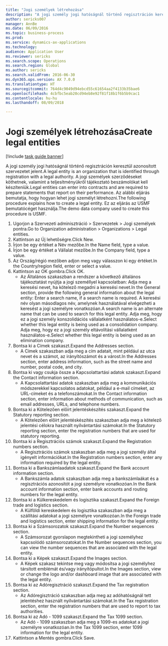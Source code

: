 ```yaml
--- 
title: "Jogi személyek létrehozása"
description: "A jogi személy jogi hatóságnál történő regisztráción keresztül azonosított szervezetet jelent."
author: sericks007
manager: AnnBe
ms.date: 06/09/2016
ms.topic: business-process
ms.prod: 
ms.service: dynamics-ax-applications
ms.technology: 
audience: Application User
ms.reviewer: sericks
ms.search.scope: Operations
ms.search.region: Global
ms.author: sericks
ms.search.validFrom: 2016-06-30
ms.dyn365.ops.version: AX 7.0.0
ms.translationtype: HT
ms.sourcegitcommit: 764d4c9049d94ebcd55c61654aa2f4133b35bae6
ms.openlocfilehash: 4cbfbc5eab20cd94eb8e92f81f18b1f6b5b9cac1
ms.contentlocale: hu-hu
ms.lasthandoff: 08/09/2018

---
```

# <a name="create-legal-entities"></a><span data-ttu-id="d52c9-103">Jogi személyek létrehozása</span><span class="sxs-lookup"><span data-stu-id="d52c9-103">Create legal entities</span></span>

[!include [task guide banner](../../includes/task-guide-banner.md)]

<span data-ttu-id="d52c9-104">A jogi személy jogi hatóságnál történő regisztráción keresztül azonosított szervezetet jelent.</span><span class="sxs-lookup"><span data-stu-id="d52c9-104">A legal entity is an organization that is identified through registration with a legal authority.</span></span> <span data-ttu-id="d52c9-105">A jogi személyek szerződéseket köthetnek, valamint a teljesítményükről tájékoztató beszámolókat kell készíteniük.</span><span class="sxs-lookup"><span data-stu-id="d52c9-105">Legal entities can enter into contracts and are required to prepare statements that report on their performance.</span></span> <span data-ttu-id="d52c9-106">Az alábbi eljárás bemutatja, hogy hogyan lehet jogi személyt létrehozni.</span><span class="sxs-lookup"><span data-stu-id="d52c9-106">The following procedure explains how to create a legal entity.</span></span> <span data-ttu-id="d52c9-107">Ez az eljárás az USMF bemutatócéget használja.</span><span class="sxs-lookup"><span data-stu-id="d52c9-107">The demo data company used to create this procedure is USMF.</span></span>

1. <span data-ttu-id="d52c9-108">Ugorjon a Szervezeti adminisztráció > Szervezetek > Jogi személyek pontra.</span><span class="sxs-lookup"><span data-stu-id="d52c9-108">Go to Organization administration > Organizations > Legal entities.</span></span>
2. <span data-ttu-id="d52c9-109">Kattintson az Új lehetőségre.</span><span class="sxs-lookup"><span data-stu-id="d52c9-109">Click New.</span></span>
3. <span data-ttu-id="d52c9-110">Írjon be egy értéket a Név mezőbe.</span><span class="sxs-lookup"><span data-stu-id="d52c9-110">In the Name field, type a value.</span></span>
4. <span data-ttu-id="d52c9-111">Írjon be egy értéket a Vállalat mezőbe.</span><span class="sxs-lookup"><span data-stu-id="d52c9-111">In the Company field, type a value.</span></span>
5. <span data-ttu-id="d52c9-112">Az Ország/régió mezőben adjon meg vagy válasszon ki egy értéket.</span><span class="sxs-lookup"><span data-stu-id="d52c9-112">In the Country/region field, enter or select a value.</span></span>
6. <span data-ttu-id="d52c9-113">Kattintson az OK gombra.</span><span class="sxs-lookup"><span data-stu-id="d52c9-113">Click OK.</span></span>
    * <span data-ttu-id="d52c9-114">Az Általános szakaszban a rendszer a következő általános tájékoztatást nyújtja a jogi személlyel kapcsolatban: Adja meg a keresési nevet, ha kötelező megadni a keresési nevet.</span><span class="sxs-lookup"><span data-stu-id="d52c9-114">In the General section, provide the following general information about the legal entity: Enter a search name, if a search name is required.</span></span> <span data-ttu-id="d52c9-115">A keresési név olyan másodlagos név, amelynek használatával elvégezheti a keresést a jogi személyre vonatkozóan.</span><span class="sxs-lookup"><span data-stu-id="d52c9-115">A search name is an alternate name that can be used to search for this legal entity.</span></span> <span data-ttu-id="d52c9-116">Adja meg, hogy ez a jogi személy konszolidációs vállalatként használatos-e.</span><span class="sxs-lookup"><span data-stu-id="d52c9-116">Select whether this legal entity is being used as a consolidation company.</span></span> <span data-ttu-id="d52c9-117">Adja meg, hogy ez a jogi személy eltávolítási vállalatként használatos-e.</span><span class="sxs-lookup"><span data-stu-id="d52c9-117">Select whether this legal entity is being used as an elimination company.</span></span>  
7. <span data-ttu-id="d52c9-118">Bontsa ki a Címek szakaszt.</span><span class="sxs-lookup"><span data-stu-id="d52c9-118">Expand the Addresses section.</span></span>
    * <span data-ttu-id="d52c9-119">A Címek szakaszban adja meg a cím adatait, mint például az utca nevet és a számot, az irányítószámot és a várost.</span><span class="sxs-lookup"><span data-stu-id="d52c9-119">In the Addresses section, enter address information, such as the street name and number, postal code, and city.</span></span>  
8. <span data-ttu-id="d52c9-120">Bontsa ki vagy csukja össze a Kapcsolattartási adatok szakaszt.</span><span class="sxs-lookup"><span data-stu-id="d52c9-120">Expand the Contact information section.</span></span>
    * <span data-ttu-id="d52c9-121">A Kapcsolattartási adatok szakaszban adja meg a kommunikációs módszerekkel kapcsolatos adatokat, például a e-mail címeket, az URL-címeket és a telefonszámokat.</span><span class="sxs-lookup"><span data-stu-id="d52c9-121">In the Contact information section, enter information about methods of communication, such as email addresses, URLs, and telephone numbers.</span></span>  
9. <span data-ttu-id="d52c9-122">Bontsa ki a Kötelezően előírt jelentéskészítés szakaszt.</span><span class="sxs-lookup"><span data-stu-id="d52c9-122">Expand the Statutory reporting section.</span></span>
    * <span data-ttu-id="d52c9-123">A Kötelezően előírt jelentéskészítés szakaszban adja meg a kötelező jelentési célokra használt nyilvántartási számokat.</span><span class="sxs-lookup"><span data-stu-id="d52c9-123">In the Statutory reporting section, enter the registration numbers that are used for statutory reporting.</span></span>  
10. <span data-ttu-id="d52c9-124">Bontsa ki a Regisztrációs számok szakaszt.</span><span class="sxs-lookup"><span data-stu-id="d52c9-124">Expand the Registration numbers section.</span></span>
    * <span data-ttu-id="d52c9-125">A Regisztrációs számok szakaszban adja meg a jogi személy által igényelt információkat.</span><span class="sxs-lookup"><span data-stu-id="d52c9-125">In the Registration numbers section, enter any information required by the legal entity.</span></span>  
11. <span data-ttu-id="d52c9-126">Bontsa ki a Bankszámlaadatok szakaszt.</span><span class="sxs-lookup"><span data-stu-id="d52c9-126">Expand the Bank account information section.</span></span>
    * <span data-ttu-id="d52c9-127">A Bankszámla adatok szakaszban adja meg a bankszámlaákat és a regisztrációs azonosítót a jogi személyre vonatkozóan.</span><span class="sxs-lookup"><span data-stu-id="d52c9-127">In the Bank account information section, enter bank accounts and routing numbers for the legal entity.</span></span>  
12. <span data-ttu-id="d52c9-128">Bontsa ki a Külkereskedelem és logisztika szakaszt.</span><span class="sxs-lookup"><span data-stu-id="d52c9-128">Expand the Foreign trade and logistics section.</span></span>
    * <span data-ttu-id="d52c9-129">A Külföldi kereskedelem és logisztika szakaszban adja meg a szállítási adatokat a jogi személyre vonatkozóan.</span><span class="sxs-lookup"><span data-stu-id="d52c9-129">In the Foreign trade and logistics section, enter shipping information for the legal entity.</span></span>  
13. <span data-ttu-id="d52c9-130">Bontsa ki a Számsorozatok szakaszt.</span><span class="sxs-lookup"><span data-stu-id="d52c9-130">Expand the Number sequences section.</span></span>
    * <span data-ttu-id="d52c9-131">A Számsorozat gyorslapon megtekintheti a jogi személyhez kapcsolódó számsorozatokat.</span><span class="sxs-lookup"><span data-stu-id="d52c9-131">In the Number sequences section, you can view the number sequences that are associated with the legal entity.</span></span>  
14. <span data-ttu-id="d52c9-132">Bontsa ki a Képek szakaszt.</span><span class="sxs-lookup"><span data-stu-id="d52c9-132">Expand the Images section.</span></span>
    * <span data-ttu-id="d52c9-133">A Képek szakasz tekintse meg vagy módosítsa a jogi személyhez társított emblémát és/vagy irányítópultot.</span><span class="sxs-lookup"><span data-stu-id="d52c9-133">In the Images section, view or change the logo and/or dashboard image that are associated with the legal entity.</span></span>  
15. <span data-ttu-id="d52c9-134">Bontsa ki az Adóregisztráció szakaszt.</span><span class="sxs-lookup"><span data-stu-id="d52c9-134">Expand the Tax registration section.</span></span>
    * <span data-ttu-id="d52c9-135">Az Adóregisztráció szakaszban adja meg az adóhatóságnál tett jelentéshez használt nyilvántartási számokat.</span><span class="sxs-lookup"><span data-stu-id="d52c9-135">In the Tax registration section, enter the registration numbers that are used to report to tax authorities.</span></span>  
16. <span data-ttu-id="d52c9-136">Bontsa ki az Adó - 1099 szakaszt.</span><span class="sxs-lookup"><span data-stu-id="d52c9-136">Expand the Tax 1099 section.</span></span>
    * <span data-ttu-id="d52c9-137">Az Adó - 1099 szakaszban adja meg a 1099-es adatokat a jogi személyre vonatkozóan.</span><span class="sxs-lookup"><span data-stu-id="d52c9-137">In the Tax 1099 section, enter 1099 information for the legal entity.</span></span>  
17. <span data-ttu-id="d52c9-138">Kattintson a Mentés gombra.</span><span class="sxs-lookup"><span data-stu-id="d52c9-138">Click Save.</span></span>


